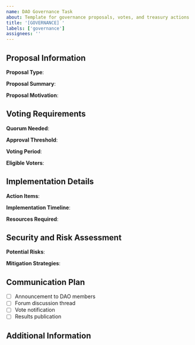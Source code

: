 ```yaml
---
name: DAO Governance Task
about: Template for governance proposals, votes, and treasury actions
title: '[GOVERNANCE] '
labels: ['governance']
assignees: ''
---
```


## Proposal Information
**Proposal Type**:
<!-- Select type: Treasury Action, Protocol Change, Parameter Update, Membership, Other -->

**Proposal Summary**:
<!-- Brief summary of what this governance action aims to accomplish -->

**Proposal Motivation**:
<!-- Explain why this action is necessary or beneficial -->

## Voting Requirements
**Quorum Needed**:
<!-- Specify the minimum participation required for valid vote -->

**Approval Threshold**:
<!-- Percentage of votes needed to pass -->

**Voting Period**:
<!-- Start and end dates for voting -->

**Eligible Voters**:
<!-- Which token holders or DAO members can vote -->

## Implementation Details
**Action Items**:
<!-- List specific actions that will be taken if approved -->

**Implementation Timeline**:
<!-- When and how the proposal will be implemented if passed -->

**Resources Required**:
<!-- Treasury funds, technical resources, or other assets needed -->

## Security and Risk Assessment
**Potential Risks**:
<!-- Identify any risks associated with this proposal -->

**Mitigation Strategies**:
<!-- How identified risks will be addressed -->

## Communication Plan
- [ ] Announcement to DAO members
- [ ] Forum discussion thread
- [ ] Vote notification
- [ ] Results publication

## Additional Information
<!-- Any other relevant details about this proposal -->

